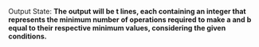 Output State: **The output will be t lines, each containing an integer that represents the minimum number of operations required to make a and b equal to their respective minimum values, considering the given conditions.**
